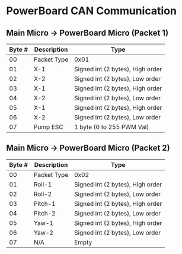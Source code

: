 # PowerBoard CAN Communication

Main Micro -> PowerBoard Micro (Packet 1)
-----------------------------------------
Byte # |   Description   | Type
-------|-----------------|------
  00   |   Packet Type   |  0x01
  01   |       X-1       |	Signed int (2 bytes), High order
  02   |       X-2       |  Signed int (2 bytes), Low order
  03   |       X-1       |	Signed int (2 bytes), High order
  04   |       X-2       |  Signed int (2 bytes), Low order
  05   |       X-1       |	Signed int (2 bytes), High order
  06   |       X-2       |  Signed int (2 bytes), Low order
  07   |     Pump ESC    |  1 byte (0 to 255 PWM Val)
  
Main Micro -> PowerBoard Micro (Packet 2)
-----------------------------------------
Byte # |   Description   | Type
-------|-----------------|------
  00   |   Packet Type   |  0x02
  01   |     Roll-1      |	Signed int (2 bytes), High order
  02   |     Roll-2      |  Signed int (2 bytes), Low order
  03   |     Pitch-1     |	Signed int (2 bytes), High order
  04   |     Pitch-2     |  Signed int (2 bytes), Low order
  05   |      Yaw-1      |	Signed int (2 bytes), High order
  06   |      Yaw-2      |  Signed int (2 bytes), Low order
  07   |       N/A       |  Empty
